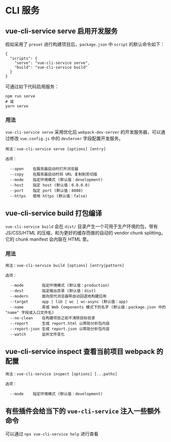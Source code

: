# CLI 服务 

## vue-cli-service serve 启用开发服务

假如采用了 `preset` 进行构建项目后，`package.json` 中 `script` 的默认命令如下：

```
{
  "scripts": {
    "serve": "vue-cli-service serve",
    "build": "vue-cli-service build"
  }
}
```

可通过如下代码启用服务：

```
npm run serve
# 或
yarn serve
```

### 用法

`vue-cli-service serve` 采用优化后 `webpack-dev-server` 的开发服务器，可以通过修改 `vue.config.js` 中的 `devServer` 字段配置开发服务。

```
用法：vue-cli-service serve [options] [entry]

选项：

  --open    在服务器启动时打开浏览器
  --copy    在服务器启动时将 URL 复制到剪切版
  --mode    指定环境模式 (默认值：development)
  --host    指定 host (默认值：0.0.0.0)
  --port    指定 port (默认值：8080)
  --https   使用 https (默认值：false)
```

## vue-cli-service build 打包编译

`vue-cli-service build` 会在 `dist/` 目录产生一个可用于生产环境的包，带有 JS/CSS/HTML 的压缩，和为更好的缓存而做的自动的 vendor chunk splitting。它的 chunk manifest 会内联在 HTML 里。

### 用法

```
用法：vue-cli-service build [options] [entry|pattern]

选项：

  --mode        指定环境模式 (默认值：production)
  --dest        指定输出目录 (默认值：dist)
  --modern      面向现代浏览器带自动回退地构建应用
  --target      app | lib | wc | wc-async (默认值：app)
  --name        库或 Web Components 模式下的名字 (默认值：package.json 中的 "name" 字段或入口文件名)
  --no-clean    在构建项目之前不清除目标目录
  --report      生成 report.html 以帮助分析包内容
  --report-json 生成 report.json 以帮助分析包内容
  --watch       监听文件变化
```

## vue-cli-service inspect 查看当前项目 webpack 的配置

```
用法：vue-cli-service inspect [options] [...paths]

选项：

  --mode    指定环境模式 (默认值：development)
```

## 有些插件会给当下的 `vue-cli-service` 注入一些额外命令

可以通过 `npx vue-cli-service help` 进行查看